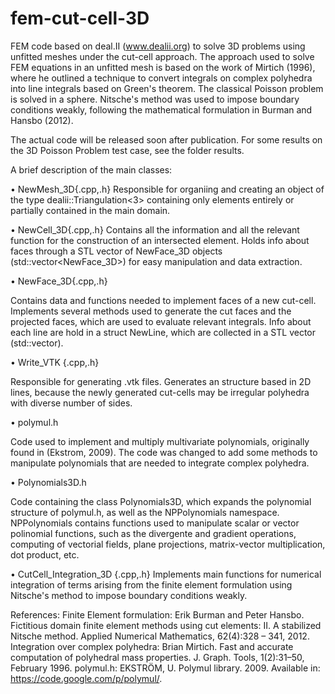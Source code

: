 # fem-cut-cell-3D
FEM code based on deal.II (www.dealii.org) to solve 3D problems using unfitted meshes under the cut-cell approach.
The approach used to solve FEM equations in an unfitted mesh is based on the work of Mirtich (1996), where
he outlined a technique to convert integrals on complex polyhedra into line integrals based on Green's theorem.
The classical Poisson problem is solved in a sphere. Nitsche's method was used to impose boundary conditions weakly, following the mathematical formulation in Burman and Hansbo (2012).

The actual code will be released soon after publication. For some results on the 3D Poisson Problem test case, see the folder results.

A brief description of the main classes:

• NewMesh_3D{.cpp,.h}
Responsible for organiing and creating an object of the type dealii::Triangulation<3> containing only elements entirely or partially contained in the main domain.

• NewCell_3D{.cpp,.h}
Contains all the information and all the relevant function for the construction of an intersected element. Holds info about faces through a STL vector of NewFace_3D objects (std::vector<NewFace_3D>) for easy manipulation and data extraction. 

• NewFace_3D{.cpp,.h}

Contains data and functions needed to implement faces of a new cut-cell. Implements several methods used to generate the cut faces and the projected faces, which are used to evaluate relevant integrals. Info about each line are hold in a struct NewLine, which are collected in a STL vector (std::vector<NewLine>).

• Write_VTK {.cpp,.h}

Responsible for generating .vtk files. Generates an structure based in 2D lines, because the newly generated cut-cells may be irregular polyhedra with diverse number of sides.

• polymul.h

Code used to implement and multiply multivariate polynomials, originally found in (Ekstrom, 2009). The code was changed to add some methods to manipulate polynomials that are needed to integrate complex polyhedra.

• Polynomials3D.h

Code containing the class Polynomials3D, which expands the polynomial structure of polymul.h, as well as the NPPolynomials namespace. NPPolynomials contains functions used to manipulate scalar or vector polinomial functions, such as the divergente and gradient operations, computing of vectorial fields, plane projections, matrix-vector multiplication, dot product, etc.

• CutCell_Integration_3D {.cpp,.h}
Implements main functions for numerical integration of terms arising from the finite element formulation using Nitsche's method to impose boundary conditions weakly.



References:
Finite Element formulation:
Erik Burman and Peter Hansbo. Fictitious domain finite element methods using cut elements: II. A stabilized Nitsche method. Applied Numerical Mathematics, 62(4):328 – 341, 2012.
Integration over complex polyhedra:
Brian Mirtich. Fast and accurate computation of polyhedral mass properties. J. Graph. Tools, 1(2):31–50, February 1996.
polymul.h:
EKSTRÖM, U. Polymul library. 2009. Available in: <https://code.google.com/p/polymul/>.



